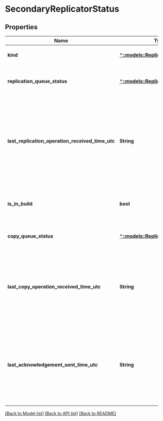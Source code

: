 # SecondaryReplicatorStatus

## Properties
Name | Type | Description | Notes
------------ | ------------- | ------------- | -------------
**kind** | [***::models::ReplicaRole**](ReplicaRole.md) | The role of a replica of a stateful service. | [default to null]
**replication_queue_status** | [***::models::ReplicatorQueueStatus**](ReplicatorQueueStatus.md) | Details about the replication queue on the secondary replicator. | [optional] [default to null]
**last_replication_operation_received_time_utc** | **String** | The last time-stamp (UTC) at which a replication operation was received from the primary. UTC 0 represents an invalid value, indicating that a replication operation message was never received. | [optional] [default to null]
**is_in_build** | **bool** | Value that indicates whether the replica is currently being built. | [optional] [default to null]
**copy_queue_status** | [***::models::ReplicatorQueueStatus**](ReplicatorQueueStatus.md) | Details about the copy queue on the secondary replicator. | [optional] [default to null]
**last_copy_operation_received_time_utc** | **String** | The last time-stamp (UTC) at which a copy operation was received from the primary. UTC 0 represents an invalid value, indicating that a copy operation message was never received. | [optional] [default to null]
**last_acknowledgement_sent_time_utc** | **String** | The last time-stamp (UTC) at which an acknowledgment was sent to the primary replicator. UTC 0 represents an invalid value, indicating that an acknowledgment message was never sent. | [optional] [default to null]

[[Back to Model list]](../README.md#documentation-for-models) [[Back to API list]](../README.md#documentation-for-api-endpoints) [[Back to README]](../README.md)


